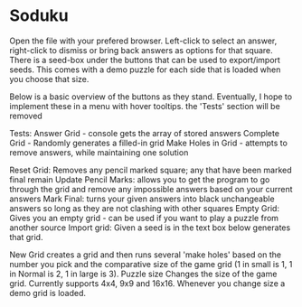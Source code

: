 # Soduku

Open the file with your prefered browser.
Left-click to select an answer, right-click to dismiss or bring back answers as options for that square.
There is a seed-box under the buttons that can be used to export/import seeds.
This comes with a demo puzzle for each side that is loaded when you choose that size.

Below is a basic overview of the buttons as they stand. Eventually, I hope to implement these in a menu with hover tooltips. the 'Tests' section will be removed

Tests:
  Answer Grid - console gets the array of stored answers
  Complete Grid - Randomly generates a filled-in grid
  Make Holes in Grid - attempts to remove answers, while maintaining one solution

Reset Grid: Removes any pencil marked square; any that have been marked final remain
Update Pencil Marks: allows you to get the program to go through the grid and remove any impossible answers based on your current answers
Mark Final: turns your given answers into black unchangeable answers so long as they are not clashing with other squares
Empty Grid: Gives you an empty grid - can be used if you want to play a puzzle from another source
Import grid: Given a seed is in the text box below generates that grid.

New Grid creates a grid and then runs several 'make holes' based on the number you pick and the comparative size of the game grid (1 in small is 1, 1 in Normal is 2, 1 in large is 3).
Puzzle size Changes the size of the game grid. Currently supports 4x4, 9x9 and 16x16. Whenever you change size a demo grid is loaded.
